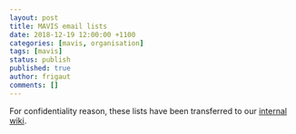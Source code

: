 ```yaml
---
layout: post
title: MAVIS email lists
date: 2018-12-19 12:00:00 +1100
categories: [mavis, organisation]
tags: [mavis]
status: publish
published: true
author: frigaut
comments: []
---
```


For confidentiality reason, these lists have been transferred to our [internal wiki](https://mavis.planio.com/projects/mavis).
